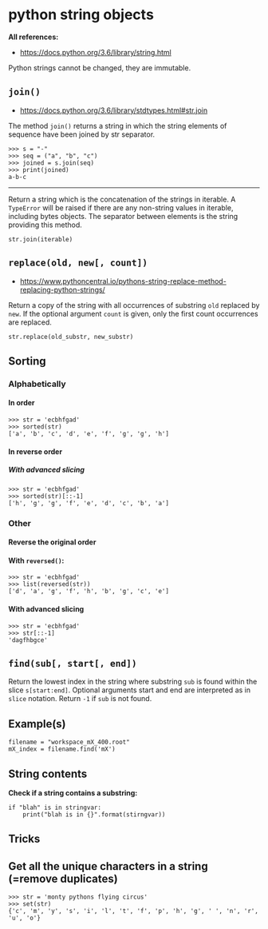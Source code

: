 # python string objects

**All references:**
- https://docs.python.org/3.6/library/string.html

Python strings cannot be changed, they are immutable.



## `join()`

- https://docs.python.org/3.6/library/stdtypes.html#str.join

The method `join()` returns a string in which the string elements of sequence have been joined by
str separator.


~~~~
>>> s = "-"
>>> seq = ("a", "b", "c")
>>> joined = s.join(seq)
>>> print(joined)
a-b-c
~~~~


----


Return a string which is the concatenation of the strings in iterable. A `TypeError` will be raised
if there are any non-string values in iterable, including bytes objects. The separator between
elements is the string providing this method.

~~~~
str.join(iterable)
~~~~


## `replace(old, new[, count])`


- https://www.pythoncentral.io/pythons-string-replace-method-replacing-python-strings/

Return a copy of the string with all occurrences of substring `old` replaced by `new`. If the
optional argument `count` is given, only the first count occurrences are replaced.

~~~~
str.replace(old_substr, new_substr)
~~~~

## Sorting

### Alphabetically

#### In order

~~~~
>>> str = 'ecbhfgad'
>>> sorted(str)
['a', 'b', 'c', 'd', 'e', 'f', 'g', 'g', 'h']
~~~~


#### In reverse order 


##### With advanced slicing

~~~~
>>> str = 'ecbhfgad'
>>> sorted(str)[::-1]
['h', 'g', 'g', 'f', 'e', 'd', 'c', 'b', 'a']
~~~~


### Other

#### Reverse the original order

#### With `reversed()`:

~~~~
>>> str = 'ecbhfgad'
>>> list(reversed(str))
['d', 'a', 'g', 'f', 'h', 'b', 'g', 'c', 'e']
~~~~


#### With advanced slicing

~~~~
>>> str = 'ecbhfgad'
>>> str[::-1]
'dagfhbgce'
~~~~



## `find(sub[, start[, end])`

Return the lowest index in the string where substring `sub` is found within the slice
`s[start:end]`.  Optional arguments start and end are interpreted as in `slice` notation. Return
`-1` if `sub` is not found.

## Example(s)

~~~~
filename = "workspace_mX_400.root"
mX_index = filename.find('mX')
~~~~

## String contents



**Check if a string contains a substring:**

~~~~
if "blah" is in stringvar:
    print("blah is in {}".format(stirngvar))
~~~~



## Tricks

## Get all the unique characters in a string (=remove duplicates)

~~~~
>>> str = 'monty pythons flying circus'
>>> set(str)
{'c', 'm', 'y', 's', 'i', 'l', 't', 'f', 'p', 'h', 'g', ' ', 'n', 'r', 'u', 'o'}
~~~~


